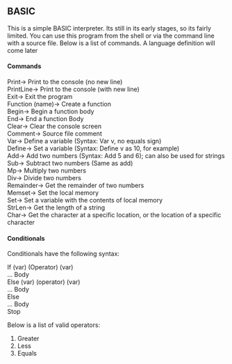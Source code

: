 ## BASIC

This is a simple BASIC interpreter. Its still in its early stages, so its fairly limited. You can use this program from the shell or via the command line with a source file. Below is a list of commands. A language definition will come later

#### Commands
Print-> Print to the console (no new line)   
PrintLine-> Print to the console (with new line)   
Exit-> Exit the program   
Function (name)-> Create a function   
Begin-> Begin a function body   
End-> End a function Body   
Clear-> Clear the console screen   
Comment-> Source file comment   
Var-> Define a variable (Syntax: Var v, no equals sign)   
Define-> Set a variable (Syntax: Define v as 10, for example)   
Add-> Add two numbers (Syntax: Add 5 and 6); can also be used for strings   
Sub-> Subtract two numbers (Same as add)   
Mp-> Multiply two numbers   
Div-> Divide two numbers   
Remainder-> Get the remainder of two numbers   
Memset-> Set the local memory   
Set-> Set a variable with the contents of local memory   
StrLen-> Get the length of a string   
Char-> Get the character at a specific location, or the location of a specific character   

#### Conditionals
Conditionals have the following syntax:   

If (var) (Operator) (var)   
... Body   
Else (var) (operator) (var)   
... Body   
Else   
... Body   
Stop   

Below is a list of valid operators:   
1. Greater   
2. Less   
3. Equals   
